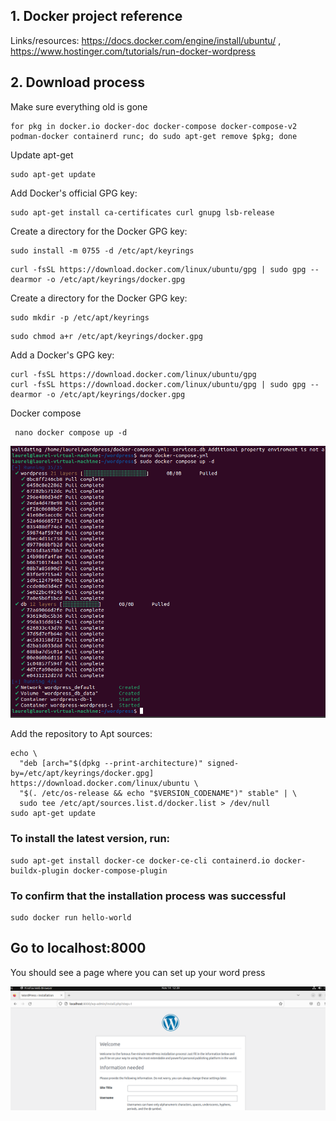 ## 1. Docker project reference 

Links/resources: https://docs.docker.com/engine/install/ubuntu/ , https://www.hostinger.com/tutorials/run-docker-wordpress

## 2. Download process
 Make sure everything old is gone 
```shell 
for pkg in docker.io docker-doc docker-compose docker-compose-v2 podman-docker containerd runc; do sudo apt-get remove $pkg; done
```

Update apt-get

```shell
sudo apt-get update
```

Add Docker's official GPG key:
```shell
sudo apt-get install ca-certificates curl gnupg lsb-release
```
Create a directory for the Docker GPG key:
```shell
sudo install -m 0755 -d /etc/apt/keyrings
```

```shell
curl -fsSL https://download.docker.com/linux/ubuntu/gpg | sudo gpg --dearmor -o /etc/apt/keyrings/docker.gpg
```
Create a directory for the Docker GPG key:
```shell
sudo mkdir -p /etc/apt/keyrings
```
```shell
sudo chmod a+r /etc/apt/keyrings/docker.gpg
```
Add a Docker's GPG key:
```shell
curl -fsSL https://download.docker.com/linux/ubuntu/gpg
curl -fsSL https://download.docker.com/linux/ubuntu/gpg | sudo gpg --dearmor -o /etc/apt/keyrings/docker.gpg
```

Docker compose
```shell
 nano docker compose up -d
```
![Image of code](/assets/sudodockercompose.png)



Add the repository to Apt sources:

```shell
echo \
  "deb [arch="$(dpkg --print-architecture)" signed-by=/etc/apt/keyrings/docker.gpg] https://download.docker.com/linux/ubuntu \
  "$(. /etc/os-release && echo "$VERSION_CODENAME")" stable" | \
  sudo tee /etc/apt/sources.list.d/docker.list > /dev/null
sudo apt-get update
```


### To install the latest version, run:

```shell
sudo apt-get install docker-ce docker-ce-cli containerd.io docker-buildx-plugin docker-compose-plugin
```
### To confirm that the installation process was successful
```shell
sudo docker run hello-world
```


## Go to localhost:8000

You should see a page where you can set up your word press

![Image of code](/assets/wordpressfire.png)




